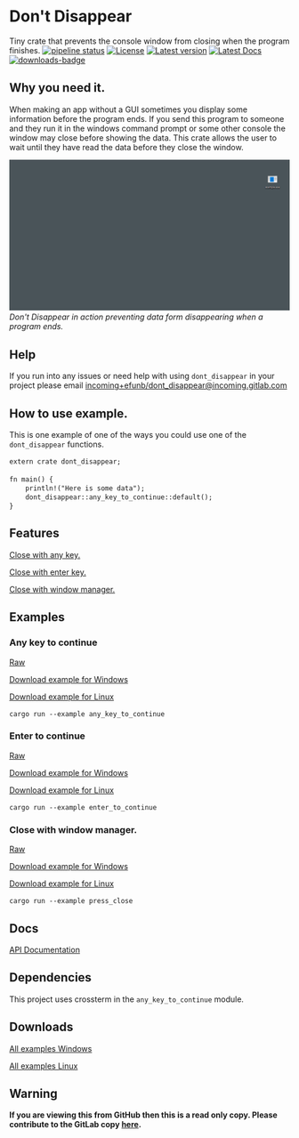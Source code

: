 # Don't Disappear
Tiny crate that prevents the console window from closing when the program finishes.
[![pipeline status](https://gitlab.com/efunb/dont_disappear/badges/master/pipeline.svg)](https://gitlab.com/efunb/noughts_and_crosses/commits/master)
[![License](https://img.shields.io/crates/l/dont_disappear.svg)](https://crates.io/crates/dont_disappear)
[![Latest version](https://img.shields.io/crates/v/dont_disappear.svg)](https://crates.io/crates/dont_disappear)
[![Latest Docs](https://docs.rs/dont_disappear/badge.svg)](https://docs.rs/dont_disappear/)
[![downloads-badge](https://img.shields.io/crates/d/dont_disappear.svg)](https://crates.io/crates/dont_disappear)

## Why you need it.

When making an app without a GUI sometimes you display some information before the program ends. If you send this program to someone and they run it in the windows command prompt or some other console the window may close before showing the data. This crate allows the user to wait until they have read the data before they close the window.

![Example of Don't Disappear in action](example.gif)
*Don't Disappear in action preventing data form disappearing when a program ends.*

## Help

If you run into any issues or need help with using `dont_disappear` in your project please email [incoming+efunb/dont_disappear@incoming.gitlab.com](mailto:incoming+efunb/dont_disappear@incoming.gitlab.com)

## How to use example.

This is one example of one of the ways you could use one of the `dont_disappear` functions.

```rust, no_run
extern crate dont_disappear;

fn main() {
    println!("Here is some data");
    dont_disappear::any_key_to_continue::default();
}
```


## Features

[Close with any key.](https://docs.rs/dont_disappear/2.1.8/dont_disappear/any_key_to_continue/index.html)

[Close with enter key.](https://docs.rs/dont_disappear/2.1.8/dont_disappear/enter_to_continue/index.html)

[Close with window manager.](https://docs.rs/dont_disappear/2.1.8/dont_disappear/fn.press_close.html)

## Examples

### Any key to continue
[Raw](https://gitlab.com/efunb/dont_disappear/raw/master/examples/any_key_to_continue.rs)

[Download example for Windows](https://gitlab.com/efunb/dont_disappear/-/jobs/artifacts/master/raw/files/any_key_to_continue.exe?job=windows-optimized)

[Download example for Linux](https://gitlab.com/efunb/dont_disappear/-/jobs/artifacts/master/raw/files/any_key_to_continue?job=linux-optimized)

```
cargo run --example any_key_to_continue
```

### Enter to continue
[Raw](https://gitlab.com/efunb/dont_disappear/raw/master/examples/enter_to_continue.rs)

[Download example for Windows](https://gitlab.com/efunb/dont_disappear/-/jobs/artifacts/master/raw/files/enter_to_continue.exe?job=windows-optimized)

[Download example for Linux](https://gitlab.com/efunb/dont_disappear/-/jobs/artifacts/master/raw/files/enter_to_continue?job=linux-optimized)

```
cargo run --example enter_to_continue
```

### Close with window manager.
[Raw](https://gitlab.com/efunb/dont_disappear/raw/master/examples/press_close.rs)

[Download example for Windows](https://gitlab.com/efunb/dont_disappear/-/jobs/artifacts/master/raw/files/press_close.exe?job=windows-optimized)

[Download example for Linux](https://gitlab.com/efunb/dont_disappear/-/jobs/artifacts/master/raw/files/press_close?job=linux-optimized)

```
cargo run --example press_close
```



## Docs

[API Documentation](https://docs.rs/dont_disappear/)

## Dependencies

This project uses crossterm in the `any_key_to_continue` module.

## Downloads

[All examples Windows](https://gitlab.com/efunb/dont_disappear/-/jobs/artifacts/master/download?job=windows-optimized)

[All examples Linux](https://gitlab.com/efunb/dont_disappear/-/jobs/artifacts/master/download?job=linux-optimized)

## **Warning**

**If you are viewing this from GitHub then this is a read only copy. Please contribute to the GitLab copy [here](https://gitlab.com/efunb/dont_disappear).**

